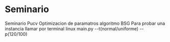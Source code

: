 # Seminario
Seminario Pucv Optimizacion de paramatros algoritmo BSG
Para probar una instancia llamar por terminal linux main.py --t(normal/uniforme) --p(120/100)
